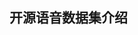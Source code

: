 ## 开源语音数据集介绍

<!-- https://wiki.ailemon.net/docs/asrt-doc/asrt-doc-1deoef82nv83e -->

<!-- http://yqli.tech/page/data.html -->